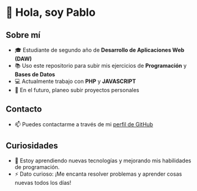 # 👋 Hola, soy Pablo

## Sobre mí
- 🎓 Estudiante de segundo año de **Desarrollo de Aplicaciones Web (DAW)**
- 📚 Uso este repositorio para subir mis ejercicios de **Programación** y **Bases de Datos**
- 💻 Actualmente trabajo con **PHP** y **JAVASCRIPT**
- 🚀 En el futuro, planeo subir proyectos personales

## Contacto
- 📫 Puedes contactarme a través de mi [perfil de GitHub](https://github.com/Pablogg25)

## Curiosidades
- 🌱 Estoy aprendiendo nuevas tecnologías y mejorando mis habilidades de programación.
- ⚡ Dato curioso: ¡Me encanta resolver problemas y aprender cosas nuevas todos los días!

<!----
Pablogg25/Pablogg25 es un repositorio ✨ especial ✨ porque su `README.md` (este archivo) aparece en tu perfil de GitHub.
Puedes hacer clic en el enlace de vista previa para ver tus cambios.
--->
